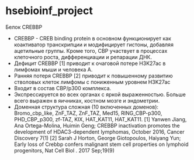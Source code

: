 # hsebioinf_project
Белок CREBBP
- CREBBP - CREB binding protein в основном функционирует как коактиватор транскрипции и модифицирует гистоны, добавляя ацетильные группы. Кроме того, CBP участвует в процессах клеточного роста, дифференциации и репарации ДНК. 
- Дефицит CREBBP [1] приводит к очаговой потере H3K27ac в лимфомах мыши и человека A.
- Ранняя потеря CREBBP [2] приводит к повышенному развитию стволовых клеток лимфомы с пониженным уровнем H3K27ac
- Входит в состав CBP/p300 комплекса.
- Экспрессируется во всех органах с яркой выраженностью. Больше всего выражен в яичниках, костном мозге и эндометрии.
- Доменная структура сложная (10 включенных доменов): Bromo_cbp_like, ZnF_TAZ, ZnF_TAZ, Med15, RING_CBP-p300, PHD_CBP_p300, zf-TAZ, KIX, HAT_KAT11, HAT_KAT11.
[1] Yanwen Jiang, Ana Ortega-Molina, Huimin Geng; CREBBP inactivation promotes the development of HDAC3-dependent lymphomas, October 2016, Cancer Discovery 7(1)
[2] Sarah J Horton, George Giotopoulos, Haiyang Yun; Early loss of Crebbp confers malignant stem cell properties on lymphoid progenitors, Nat Cell Biol . 2017 Sep;19(9)
